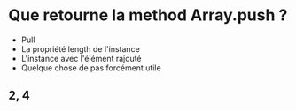 Que retourne la method Array.push ?
===================================

- Pull
- La propriété length de l'instance
- L'instance avec l'élément rajouté
- Quelque chose de pas forcément utile

## 2, 4